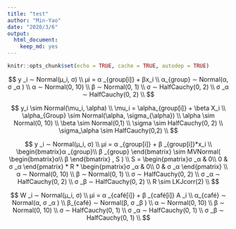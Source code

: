 ```yaml
---
title: "test"
author: "Min-Yao"
date: "2020/3/6"
output: 
  html_document: 
    keep_md: yes
---
```



```r
knitr::opts_chunk$set(echo = TRUE, cache = TRUE, autodep = TRUE)
```


$$
y _i ∼ Normal(µ_i, σ) \\
µi = α _{group[i]} + βx_i \\
α_{group} ∼ Normal(α, σ _α ) \\
α ∼ Normal(0, 10) \\
β ∼ Normal(0, 1) \\
σ ∼ HalfCauchy(0, 2) \\
σ _α ∼ HalfCauchy(0, 2) \\
$$

$$
y_i \sim Normal(\mu_i, \alpha) \\
\mu_i = \alpha_{group[i]} + \beta X_i \\
\alpha_{Group} \sim Normal(\alpha, \sigma_{\alpha}) \\
\alpha \sim Normal(0, 10) \\
\beta \sim Normal(0,1) \\
\sigma \sim HalfCauchy(0, 2) \\
\sigma_\alpha \sim HalfCauchy(0,2) \\
$$

$$
y _i ∼ Normal(µ_i, σ) \\
µi = α _{group[i]} + β _{group[i]}*x_i \\
\begin{bmatrix}α _{group}\\
β _{group}
\end{bmatrix} \sim MVNormal( \begin{bmatrix}α\\
β
\end{bmatrix} , S ) \\
S = \begin{pmatrix}σ _α & 0\\
0 & σ _α
\end{pmatrix} * R * \begin{pmatrix}σ _α & 0\\
0 & σ _α
\end{pmatrix} \\
α ∼ Normal(0, 10) \\
β ∼ Normal(0, 1) \\
σ ∼ HalfCauchy(0, 2) \\
σ _α ∼ HalfCauchy(0, 2) \\
σ _β ∼ HalfCauchy(0, 2) \\
R \sim LKJcorr(2) \\
$$

$$
W _i ∼ Normal(µ_i, σ) \\
µi = α _{café[i]} + β _{café[i]} A _i \\
α_{café} ∼ Normal(α, σ _α ) \\
β_{café} ∼ Normal(β, σ _β ) \\
α ∼ Normal(0, 10) \\
β ∼ Normal(0, 10) \\
σ ∼ HalfCauchy(0, 1) \\
σ _α ∼ HalfCauchy(0, 1) \\
σ _β ∼ HalfCauchy(0, 1) \\
$$
